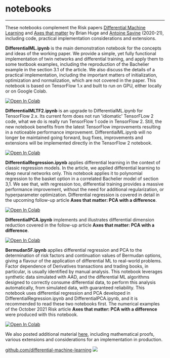 # notebooks
---

These notebooks complement the Risk papers [Differential Machine Learning](https://www.risk.net/cutting-edge/banking/7688441/differential-machine-learning-the-shape-of-things-to-come) and [Axes that matter](https://www.risk.net/cutting-edge/banking/7877231/axes-that-matter-pca-with-a-difference) by Brian Huge and [Antoine Savine](https://antoinesavine.com) (2020-21), including code, practical implementation considerations and extensions. 

**DifferentialML.ipynb** is the main demonstration notebook for the concepts and ideas of the working paper. We provide a simple, yet fully functional implementation of twin networks and differential training, and apply them to some textbook examples, including the reproduction of the Bachelier example in the section 3.1 of the article. We also discuss the details of a practical implementation, including the important matters of initialization, optimization and normalization, which are not covered in the paper. This notebook is based on TensorFlow 1.x and built to run on GPU, either locally or on Google Colab. 

<a href="https://colab.research.google.com/github/differential-machine-learning/notebooks/blob/master/DifferentialML.ipynb" target="_parent"><img src="https://colab.research.google.com/assets/colab-badge.svg" alt="Open In Colab"/></a>

**DifferentialMLTF2.ipynb** is an upgrade to DifferentialML.ipynb for TensorFlow 2.x. Its current form does not run 'idiomatic' TensorFLow 2 code, what we do is really run TensorFlow 1 code in TensorFlow 2. Still, the new notebook benefits from the latest TensorFlow improvements resulting in a noticeable performance improvement. DifferentialML.ipynb will no longer be maintained going forward, bug fixes, improvements and extensions will be implemented directly in the TensorFlow 2 notebook.

<a href="https://colab.research.google.com/github/differential-machine-learning/notebooks/blob/master/DifferentialMLTF2.ipynb" target="_parent"><img src="https://colab.research.google.com/assets/colab-badge.svg" alt="Open In Colab"/></a>

**DifferentialRegression.ipynb** applies differential learning in the context of classic regression models. In the article, we applied differential learning to deep neural networks only. This notebook applies it to polynomial regression to the basket option in a correlated Bachelier model of section 3,1. We see that, with regression too, differential training provides a massive performance improvement, without the need for additional regularization, or hyperparameter optimization. Differential regression is covered in detail in the upcoming follow-up article <b> Axes that matter: PCA with a difference</b>.

<a href="https://colab.research.google.com/github/differential-machine-learning/notebooks/blob/master/DifferentialRegression.ipynb" target="_parent"><img src="https://colab.research.google.com/assets/colab-badge.svg" alt="Open In Colab"/></a>
 
**DifferentialPCA.ipynb** implements and illustrates differential dimension reduction covered in the follow-up article <b> Axes that matter: PCA with a difference</b>.

<a href="https://colab.research.google.com/github/differential-machine-learning/notebooks/blob/master/DifferentialPCA.ipynb" target="_parent"><img src="https://colab.research.google.com/assets/colab-badge.svg" alt="Open In Colab"/></a>

**Bermudan5F.ipynb** applies differential regression and PCA to the determination of risk factors and continuation values of Bermudan options, giving a flavour of the application of differential ML to real-world problems. Factor dependence of Derivatives transactions and trading books, in particular, is usually identified by manual analysis. This notebook leverages synthetic data simulated with AAD, and the differential ML algorithms designed to correctly consume differential data, to perform this analysis automatically, from simulated data, with guaranteed reliability. This notebook uses differential regression and PCA developed in DifferentialRegression.ipynb and DifferentialPCA.ipynb, and it is recommended to read these two notebooks first. The numerical examples of the October 2021 Risk article <b> Axes that matter: PCA with a difference </b> were produced with this notebook.

<a href="https://colab.research.google.com/github/differential-machine-learning/notebooks/blob/master/Bermudan5F.ipynb" target="_parent"><img src="https://colab.research.google.com/assets/colab-badge.svg" alt="Open In Colab"/></a>

We also posted additional material [here](https://differential-machine-learning.github.io/appendices/), including mathematical proofs, various extensions and considerations for an implementation in production.
          
[github.com/differential-machine-learning](https://github.com/differential-machine-learning)
<img src="differential.png">
